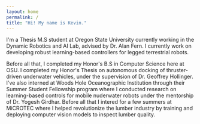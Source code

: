 ```yaml
---
layout: home
permalink: /
title: "Hi! My name is Kevin."
---
```


I'm a Thesis M.S student at Oregon State University currently working in the Dynamic Robotics and AI Lab, advised by Dr. Alan Fern. I currently work on developing robust learning-based controllers for legged terrestrial robots.

Before all that, I completed my Honor's B.S in Computer Science here at OSU. I completed my Honor's Thesis on autonomous docking of thruster-driven underwater vehicles, under the supervision of Dr. Geoffrey Hollinger. I've also interned at Woods Hole Oceanographic Institution through their Summer Student Fellowship program where I conducted research on learning-based controls for mobile nuderwater robots under the mentorship of Dr. Yogesh Girdhar. Before all that I intered for a few summers at MiCROTEC where I helped revolutionize the lumber industry by training and deploying computer vision models to inspect lumber quality.